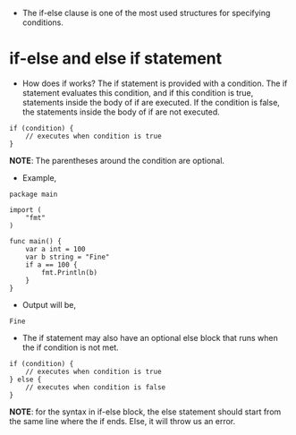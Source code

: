 * The if-else clause is one of the most used structures for specifying conditions. 



# if-else and else if statement #

* How does if works? The if statement is provided with a condition. The if statement evaluates this condition, and if this condition is true, statements inside the body of if are executed. If the condition is false, the statements inside the body of if are not executed. 

```
if (condition) {
    // executes when condition is true 
}
```

<b>NOTE</b>: The parentheses around the condition are optional. 

* Example, 

```
package main

import (
	"fmt"
)

func main() {
	var a int = 100
	var b string = "Fine"
	if a == 100 {
		fmt.Println(b)
	}
}
```

* Output will be,

```
Fine
```

* The if statement may also have an optional else block that runs when the if condition is not met. 

```
if (condition) {
    // executes when condition is true 
} else {
    // executes when condition is false 
}
```

<b>NOTE</b>: for the syntax in if-else block, the else statement should start from the same line where the if ends. Else, it will throw us an error. 





















































